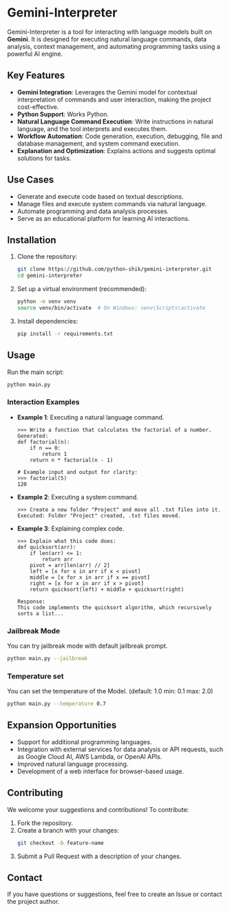 # Gemini-Interpreter

Gemini-Interpreter is a tool for interacting with language models built on **Gemini**. It is designed for executing natural language commands, data analysis, context management, and automating programming tasks using a powerful AI engine.

## Key Features

- **Gemini Integration**: Leverages the Gemini model for contextual interpretation of commands and user interaction, making the project cost-effective.
- **Python Support**: Works Python.
- **Natural Language Command Execution**: Write instructions in natural language, and the tool interprets and executes them.
- **Workflow Automation**: Code generation, execution, debugging, file and database management, and system command execution.
- **Explanation and Optimization**: Explains actions and suggests optimal solutions for tasks.

## Use Cases

- Generate and execute code based on textual descriptions.
- Manage files and execute system commands via natural language.
- Automate programming and data analysis processes.
- Serve as an educational platform for learning AI interactions.

## Installation

1. Clone the repository:
   ```bash
   git clone https://github.com/python-shik/gemini-interpreter.git
   cd gemini-interpreter
   ```

2. Set up a virtual environment (recommended):
   ```bash
   python -m venv venv
   source venv/bin/activate  # On Windows: venv\Scripts\activate
   ```

3. Install dependencies:
   ```bash
   pip install -r requirements.txt
   ```

## Usage

Run the main script:
```bash
python main.py
```

### Interaction Examples

- **Example 1**: Executing a natural language command.
  ```
  >>> Write a function that calculates the factorial of a number.
  Generated:
  def factorial(n):
      if n == 0:
          return 1
      return n * factorial(n - 1)

  # Example input and output for clarity:
  >>> factorial(5)
  120
  ```

- **Example 2**: Executing a system command.
  ```
  >>> Create a new folder "Project" and move all .txt files into it.
  Executed: Folder "Project" created, .txt files moved.
  ```

- **Example 3**: Explaining complex code.
  ```
  >>> Explain what this code does: 
  def quicksort(arr):
      if len(arr) <= 1:
          return arr
      pivot = arr[len(arr) // 2]
      left = [x for x in arr if x < pivot]
      middle = [x for x in arr if x == pivot]
      right = [x for x in arr if x > pivot]
      return quicksort(left) + middle + quicksort(right)

  Response:
  This code implements the quicksort algorithm, which recursively sorts a list...
  ```

### Jailbreak Mode

You can try jailbreak mode with default jailbreak prompt.
```bash
python main.py --jailbreak
```

### Temperature set

You can set the temperature of the Model. 
(default: 1.0   min: 0.1   max: 2.0)
```bash
python main.py --temperature 0.7 
```


## Expansion Opportunities

- Support for additional programming languages.
- Integration with external services for data analysis or API requests, such as Google Cloud AI, AWS Lambda, or OpenAI APIs.
- Improved natural language processing.
- Development of a web interface for browser-based usage.

## Contributing

We welcome your suggestions and contributions! To contribute:
1. Fork the repository.
2. Create a branch with your changes:
   ```bash
   git checkout -b feature-name
   ```
3. Submit a Pull Request with a description of your changes.

## Contact

If you have questions or suggestions, feel free to create an Issue or contact the project author.
